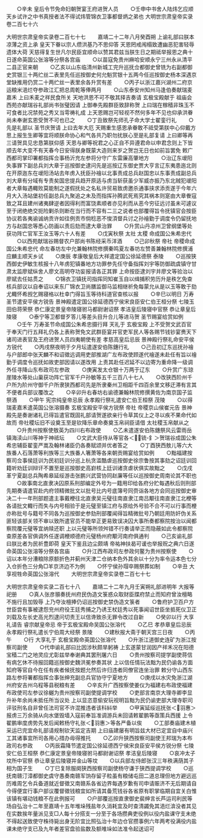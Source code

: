 <!-- { "loadSidebar": true } -->
　　○辛未  皇后令节免命妇朝贺宴王府进贺人员
　　○壬申中书舍人陆炜乞应顺天乡试许之中书真授者法不得试炜管锦衣卫事都督炳之弟也
大明世宗肃皇帝实录卷二百七十六


大明世宗肃皇帝实录卷二百七十七
　　嘉靖二十二年八月癸酉朔  上谕礼部曰朕本凉薄之资上承  皇天下眷以宗人缵洪基乃不思仰答  天恩罔戒闱榻致遭幽恶犯害轻辱遗体大荷  天慈得复生世凡尔民臣宜顺命以赞其君兹当朕生日之期祗举报恩之典十日遂命英国公张溶等分祭各宫庙
　　○以苗寇免贵州麻哈安顺永宁三州永从清平二县正官来朝
　　○乙亥以山东临清州新城工完升巡抚佥都御史曾铣为右副都御史赏银三十两纻丝二表里先任巡按御史何允魁赏银十五两今任巡按御史杨本深遇京堂缺推用仍赏二十两纻丝一表里余各升赏有差
　　○丙子以浙江嘉兴湖州二府京运粮米浥烂夺参政江汇把总周乾等俸两月
　　○山东泰安州知州马逢伯奏献瑞麦嘉禾  上曰禾麦之祥民食所关  天地洪恩不可不敬其择吉奏请  玄极宝殿献于  祖庙会西苑亦献瑞谷礼部尚书张璧因请  上御奉先殿群臣致辞称贺  上曰瑞在稼穑非珠玉不可食者比况禁苑之秀又当雩祷礼成  上天恩赐岂可轻视不然何多年不见也仰承洪眷尚未奉谢玄恩受贺不可也已之
　　○丁丑致祭先师孔子命大学士翟銮行礼
　　○先是礼部以  圣节庆贺请  上曰去年大厄  天赐重生感恩承眷敢不祗受第朕中心仰戴方思上报生生卿等宜将顺朕命协心和气各共乃职勿扰朕心至是礼部复请  上曰卿等再三请贺具见忠恳第朕仰感  天恩与卿等祝君之心正自不异遵君命以申君念则上下皆顺去年大变不有天春今日安得朕身既蒙大造则来岁之贺岂无日也如前旨罢免  敕广西都司掌印署都指挥佥事杨沂充左参将分守广东雷廉高肇地方
　　○治辽东叆阳失事罪下副总兵刘大章于巡按御史逮问先是巡按辽东御史贾大亨言辽东夷患迤北则在开原迤东在叆阳汤站去年虏入抚臣孙禬以北事责成总兵赵国忠以东事责成副总兵刘大章有分域有专责矣国忠提兵趋开原适与虏当斩获虽少军威亦振乃东北贼犯叆阳者大章每遇輙败莫能制之遂假抚处之名私许贸易致虏邀杀通事挟求添贡遂于今年六月大入汤站堡初任副总兵九聚追之未及而指挥孙腾武死焉究其祸本则寔由大章餋寇致之耳且建州诸夷肆逆者因得利而富饶素顺者亦见利而从恶今穷征远讨虽未可遽议至于闭绝绝交扼险剿杀则断在当行而不容有二三之说者也部覆得旨令抚镇官会按臣协议若各夷谕诚纳贡许如往例贡市倘稔恶不悛湏督兵讨之孙禬勤于调度令仍留抚地方与赵国忠等悉心防画以责后劾而逮大章治罪
　　○升赏山丹凉州卫曾纲堡等处获功阵亡官军王汝玉等六十人有差
　　○戊寅秋祭  太社  太稷  命成国公朱希忠代
　　○以西苑献瑞谷赐督农户部尚书陈经采币洋酒
　　○己卯秋祭  帝社  帝稷命成国公朱希忠代  命左春坊左中允兼翰林院修撰秦鸣夏左春坊左赞善兼翰林院修撰浦应麟主顺天乡试
　　○庚辰  孝康敬皇后大祥遣定国公徐延德祭  泰陵
　　○巡按狭西御史伊敏生核报十八年虏犯镇番地方功罪参先任守备指挥刘宇等防御疏虞镇守甘肃太监廖斌纵舍人廖文高明夺功妄报请各正其罪  上命按臣逮刘宇并廖文等验治以廖斌去任姑贯之
　　○锦衣卫镇抚司指挥同知崔玉自以缉捕积劳历升是秩乞免查核兵部议以自奉诏以来东厂锦衣卫尚膳监御马监相继祈免每蒙允从是以玉等敢于劾尤輙怀希觊乞赐寝格以杜幸门得旨玉等待科道官查核以报
　　○辛巳以明日  万寿圣节遣安平侯方锐告  景神殿遣定国公徐延德西宁侯宋良臣安仁伯王桓分祭  七陵玉田伯蒋荣祭  恭仁康定景皇帝陵寝驸马都尉谢诏祭  孝洁皇后陵寝中官祭  恭让章皇后陵寝
　　○泰宁等卫都督歹答儿等差头目升合儿等进马贺  圣节赐宴给赏如例
　　○壬午  万寿圣节命成国公朱希忠摄行拜  天礼于  玄极宝殿  上不受贺文武百官于奉天门行五拜礼仍各上表称贺免文武群臣宴并官吏军民人等各赐节钱钞宴赉天下诸司进表官及王府进贺人员四夷朝使有差  孝慈高皇后忌辰  景神殿行祭礼命安平侯方锐代
　　○丙戌祭夜明于夕月坛遣遂安伯陈鏸行礼
　　○己丑初辽东巡抚孙禬与户部郎中张天麟不和诏徵远调用吏部推湖广左布政使顾遂代禬遂未赴任有旨以禬勤于调度令巡抚如故吏部因请以遂改用  上责其赴任迟延不以边寄为重命降一级调外任寻降山东布政司左参政
　　○庚寅发太仓银十万两于辽东
　　○升赏广东琼崖陵水等处山巢获功阵亡官军千户孙敏等五千三百八十七人
　　○改狭西阶州千户所为阶州守御千户所隶狭西都司先是所隶秦州卫相距千四百余里文移迂滞有言其不便者兵部议覆改之
　　○辛卯升右春坊右谕德兼翰林院修撰黄佐为南京国子监祭酒
　　○甲午  宪宗纯皇帝忌辰  永孝殿行祭礼遣安仁伯王桓祭  茂陵
　　○以得瑞麦嘉禾遣英国公张溶摄奏  玄极宝殿安平侯方锐祭  帝社  帝稷京山侯崔元告  景神殿先是奏谢诸礼已得旨遣官既固礼部请贺遂欲亲行令草其仪上之寻以疾不果命代如故而  帝社稷坛旧不设奠玉至是钦降乐章命奏奠玉帛祠臣请借  太社稷玉帛献从之
　　○升贵州按察使敖英为四川右布政使
　　○乙未遣遂安伯陈鏸祭风云雷雨岳镇海渎山川等神于神祗坛
　　○文武大臣侍从等官各＜锍-釒＞贺瑞谷成国公朱希忠辅臣翟銮严嵩及翰林诸臣仍各奏赋颂并优者答之
　　○丁酉狭西敖儿等六大族番人石落萧等利族等三大族番人箸萧等各来朝贡赐宴给赏如例
　　○黜福建按察司佥事侯廷训为民初廷训分巡上杭贪滥酷虐巡按御史徐宗鲁按其事劾之诏廷训回籍听劝廷训辩讦不置至是巡按御史高崶核上廷训诸贪虐状俱实故黜之
　　○戊戌革宁夏副总兵陶希皋延绥游击张鹏兴武营协同赵廉等任以巡按御史周南论其不职也
　　○故事南北直隶决囚原系刑部编定外号为一籍用印给各府分贮每遇秋后则刑部先期奏请遣官赴内府领精微批文以批号比内号底簿号同赍诣各地方会同巡按御史审决二十一年刑部题遣主事戴楩往北直隶吴元璧往南直隶江南吕颙往南直隶江北楩等各请批文輙行而失与内号相验于是元璧至镇江府与原给外号验不合不可以行事而楩亦称批号与籍号不同各为巡按御史参劾刑部覆闻得旨精微批号乃朝廷用防奸伪关系匪轻该部关领不审以致所遣官员不能举正更易致误决囚大事所奏都察院按治以闻都察院覆元璧等宜纳赎还职  上以元璧等所领舛错不行奏请举正而隐蔽如此令都察院查原差各官俱调外任遂调楩顺德府元璧杨州府颙河南府俱通判
　　○己亥谕礼部曰朕比者为民祈豊即荷  皇天下鉴且边尘颇靖  帝祐神扶曷可谖也举报贶之典六日遂命英国公张溶等分祭各宫庙
　　○升江西布政司左参政何鳌为贵州按察使
　　○诏以本年分漕粮除原额折色并蓟州天津二仓纳本色外其余以十分为率令运本色七分入仓折色三分角□羊京济边不为例
　　○怀宁侯孙瑁卒赐祭葬如制
　　○辛丑  大享视牲命英国公张溶代
　　大明世宗肃皇帝实录卷二百七十七


大明世宗肃皇帝实录二百七十八
　　嘉靖二十二年九月壬寅朔礼部进明年  大报等祀册
　　○真人张彦頨奏抚州府民伪造文箓惑众取财臣牒府禁止而知府曾汝檀略不施行且加毁辱  上乃夺汝檀捧仍诏巡按御史禁伪造文箓者
　　○鲁府护卫百户方世臣尝有事被逮怨兖州府役王廷秀捕之乃诱王杖廷秀以死事闻诏世臣坐抵死仪卫正刘载及左长史高光烈逮问切责王以信谗致杀无罪令改过自新
　　○癸卯以行  大享礼请告  睿宗献皇帝忌  帝于玄极宝殿命吴国公张溶代
　　○乙巳  孝恭章皇后忌辰  永孝殿行祭礼遣长宁伯周大经祭  景陵
　　○建秋报大斋于朝天宫三日夜
　　○丙午
　　○行  大享礼于  玄极宝殿命英国公张溶代
　　○升浙江道御史连矿为浙江按察司副使
　　○代申谕礼部曰比因涉秋颇旱躬祷  上玄遂蒙甘润因产祥禾况在阳德宝穑二门之地灵应尤彰兹举奉谢典其罢刑屠六日
　　○贵州按察司提学副使蒋信有病乞休不待报回籍巡按御史魏洪冕参奏其状  上以信任情玩法黜为民仍谕各方面知府等官自今在任有疾者候抚按题允然后许归违者同僚官连坐治罪  敕分守山西东路左参将署都指挥佥事张绅充副总兵官协守宁夏地方
　　○庚戌以水灾免浙江湖州府安吉州乌程等县税粮有差
　　○辛亥升广西按察使姜仪为福建右布政使福建布政使司左参议徐樾为贵州按察司副使提调学校
　　○吏部言南京大理寺卿李显升补年余尚未抵任所当议处  上以显恣意偷安玩视明旨黜为民仍谕吏部大理寺职司评驳刑名自非曾任法司官不许混推违者该科紏举
　　○甲寅延绥巡抚张＜羽惠＞报虏三万余骑从向水堡毁墙入寇前奉旨准调游兵未回请敕翟鹏等亟策兵西援  上令翟鹏审度虏势先发后闻敕杨守礼张＜羽惠＞等各严备以俟
　　○工部奏庙建木植采运已完宜命礼部请规制钦天监定吉期  上曰庙建屡有明旨兹大材已定宜自中庙兴工其诸事宜所司各用心措办毋得推托
　　○乙卯升狭西按察司副使王邦瑞为本布政司右参政
　　○丙辰霜降节遣定国公徐延德西宁侯宋良臣安平侯方锐分祭  七陵安仁伯王桓祭  恭仁康定景皇帝陵寝驸马都尉谢诏祭  孝洁皇后陵寝
　　○哀冲太子坟所中官祭  恭让章皇后陵寝并金山等坟
　　○以兵部左侍郎张汉三年秩满荫其子相为国子生
　　○丁巳复除服阕狭西按察司副使杨守谦于狭西提调学校
　　○巡抚南赣汀漳都御史虞守愚奏南赣军饷存留子粒虽有粮储屯田二道总理但地方避远巡历难周乞令兵备道就近督徵又南赣系各省边界每遇岁歉有司申请赈济不无后期请自今得便宜行事户部议覆督徵钱粮宜如所请其备荒钱谷各省原有职掌临期自宜关白惟该镇有堪动钱粮不在此例报可
　　○户部覆巡按直隶御史裴绅言长芦运司利民等场自弘治十二年至嘉靖十五年堆垛残盐年久消耗宜及时查清蠲免其浥烂渰没者其见在实数挨年量派见支□人每十分搭支一分至于各场攒典吏役例以役内盐课守支未绝不得起送致使守株待毙出身无阶宜比照弘治十年边仓官攒事例六年两考役满役内盐课未绝守支已及九年者差官盘验盐数及额堆垛如法准令起送诏可
